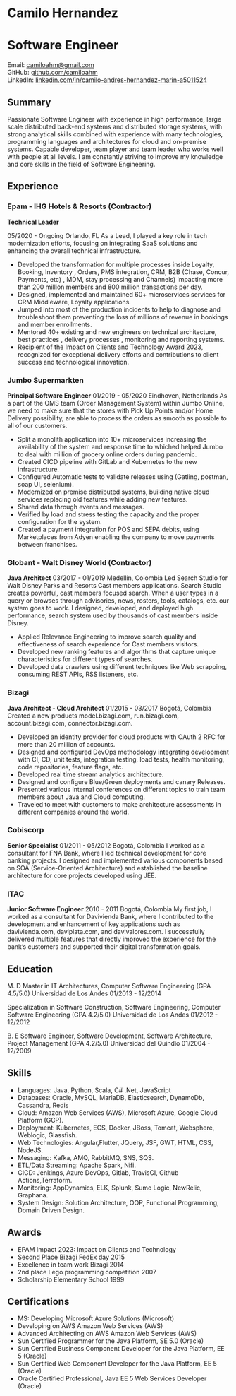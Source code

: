 # Camilo Hernandez
# Software Engineer

Email: camiloahm@gmail.com  
GitHub: [github.com/camiloahm](https://github.com/camiloahm)  
LinkedIn: [linkedin.com/in/camilo-andres-hernandez-marin-a5011524](https://www.linkedin.com/in/camilo-andres-hernandez-marin-a5011524/)

## Summary
Passionate Software Engineer with experience in high performance, large scale distributed back-end systems and distributed storage systems, with strong analytical skills combined with experience with many technologies, programming languages and architectures for cloud and on-premise systems. Capable developer, team player and team leader who works well with people at all levels. I am constantly striving to improve my knowledge and core skills in the field of Software Engineering.


## Experience

### Epam - IHG Hotels & Resorts (Contractor)
**Technical Leader**

05/2020 - Ongoing
Orlando, FL
As a Lead, I played a key role in tech modernization efforts, focusing on integrating SaaS solutions and enhancing the overall technical infrastructure.
 - Developed the transformation for multiple processes inside Loyalty, Booking, Inventory , Orders, PMS integration, CRM, B2B (Chase, Concur, Payments, etc) , MDM, stay processing and Channels) impacting more than 200 million members and 800 million transactions per day.
 - Designed, implemented and maintained  60+ microservices services for CRM Middleware, Loyalty applications.
 - Jumped into most of the production incidents to help to diagnose and troubleshoot them preventing the loss of millions of revenue in bookings and member enrollments.
 - Mentored 40+ existing and new engineers on technical architecture, best practices , delivery processes , monitoring and reporting systems.
 - Recipient of the Impact on Clients and Technology Award 2023, recognized for exceptional delivery efforts and contributions to client success and technological innovation.

### Jumbo Supermarkten
**Principal Software Engineer**
01/2019 - 05/2020
Eindhoven, Netherlands
As a part of the OMS team (Order Management System) within Jumbo Online, we need to make sure that the stores with Pick Up Points and/or Home Delivery possibility, are able to process the orders as smooth as possible to all of our customers.
 - Split a monolith application into 10+ microservices increasing the availability of the system and response time to whiched helped Jumbo to deal with million of grocery online orders during pandemic.
 - Created CICD pipeline with GitLab and Kubernetes to the new infrastructure.
 - Configured Automatic tests to validate releases using (Gatling, postman, soap UI, selenium).
 - Modernized on premise distributed systems, building native cloud services replacing old features while adding new features.
 - Shared data through events and messages.
 - Verified by load and stress testing the capacity and the proper configuration for the system.
 - Created a payment integration for POS and SEPA debits, using Marketplaces from Adyen enabling the company to move payments between franchises.

### Globant - Walt Disney World (Contractor)
**Java Architect**
03/2017 - 01/2019
Medellín, Colombia
Led Search Studio for Walt Disney Parks and Resorts Cast members applications. Search Studio creates powerful, cast members focused search. When a user types in a query or browses through advisories, news, rosters, tools, catalogs, etc. our system goes to work. I designed, developed, and deployed high performance, search system used by thousands of cast members inside Disney.
 - Applied Relevance Engineering to improve search quality and effectiveness of search experience for Cast members visitors.
 - Developed new ranking features and algorithms that capture unique characteristics for different types of searches.
 - Developed data crawlers using different techniques like Web scrapping, consuming REST APIs, RSS listeners, etc.

### Bizagi
**Java Architect - Cloud Architect**
01/2015 - 03/2017
Bogotá, Colombia
Created a new products model.bizagi.com, run.bizagi.com, account.bizagi.com, connector.bizagi.com.
 - Developed an identity provider for cloud products with OAuth 2 RFC for more than 20 million of accounts.
 - Designed and configured DevOps methodology integrating development with CI, CD, unit tests, integration testing, load tests, health monitoring, code repositories, feature flags, etc.
 - Developed real time stream analytics architecture.
 - Designed and configure Blue/Green deployments and canary Releases.
 - Presented various internal conferences on different topics to train team members about Java and Cloud computing.
 - Traveled to meet with customers to make architecture assessments in different companies around the world.

### Cobiscorp
**Senior Specialist**
01/2011 - 05/2012
Bogotá, Colombia
I worked as a consultant for FNA Bank, where I led technical development for core banking projects. I designed and implemented various components based on SOA (Service-Oriented Architecture) and established the baseline architecture for core projects developed using JEE.

### ITAC
**Junior Software Engineer**
2010 - 2011
Bogotá, Colombia
My first job, I worked as a consultant for Davivienda Bank, where I contributed to the development and enhancement of key applications such as davivienda.com, daviplata.com, and davivalores.com. I successfully delivered multiple features that directly improved the experience for the bank’s customers and supported their digital transformation goals.


## Education
M. D Master in IT Architectures, Computer Software Engineering (GPA 4.5/5.0)
Universidad de Los Andes
01/2013 - 12/2014

Specialization in Software Construction, Software Engineering, Computer Software Engineering (GPA 4.2/5.0)
Universidad de Los Andes
01/2012 - 12/2012

B. E Software Engineer, Software Development, Software Architecture, Project Management (GPA 4.2/5.0)
Universidad del Quindío
01/2004 - 12/2009


## Skills

- Languages: Java, Python, Scala, C# .Net, JavaScript
- Databases: Oracle, MySQL, MariaDB, Elasticsearch, DynamoDb, Cassandra, Redis
- Cloud: Amazon Web Services (AWS), Microsoft Azure, Google Cloud Platform (GCP).
- Deployment: Kubernetes, ECS, Docker, JBoss, Tomcat, Websphere, Weblogic, Glassfish.
- Web Technologies: Angular,Flutter, JQuery, JSF, GWT, HTML, CSS, NodeJS.
- Messaging: Kafka, AMQ, RabbitMQ, SNS, SQS.
- ETL/Data Streaming: Apache Spark, Nifi.
- CICD: Jenkings, Azure DevOps, Gitlab, TravisCI, Github Actions,Terraform.
- Monitoring: AppDynamics, ELK, Splunk, Sumo Logic, NewRelic, Graphana.
- System Design: Solution Architecture, OOP, Functional Programming, Domain Driven Design.


## Awards

- EPAM Impact 2023: Impact on Clients and Technology
- Second Place Bizagi FedEx day 2015
- Excellence in team work Bizagi 2014
- 2nd place Lego programming competition 2007
- Scholarship Elementary School 1999


## Certifications
- MS: Developing Microsoft Azure Solutions (Microsoft)
- Developing on AWS Amazon Web Services (AWS)
- Advanced Architecting on AWS Amazon Web Services (AWS)
- Sun Certified Programmer for the Java Platform, SE 5.0 (Oracle)
- Sun Certified Business Component Developer for the Java Platform, EE 5 (Oracle)
- Sun Certified Web Component Developer for the Java Platform, EE 5 (Oracle)
- Oracle Certified Professional, Java EE 5 Web Services Developer (Oracle)

